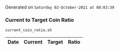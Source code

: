 Generated on `Saturday 02-October-2021 at 08:03:39`

### Current to Target Coin Ratio
`current_coin_ratio.sh`

Date|Current|Target|Ratio
---|---|---|---
